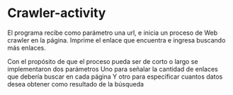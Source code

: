 # Crawler-activity

El programa recibe como parámetro una url, e inicia un proceso de Web crawler en la página. 
Imprime el enlace que encuentra e ingresa buscando más enlaces.

Con el propósito de que el proceso pueda ser de corto o largo se implementaron dos parámetros
Uno para señalar la cantidad de enlaces que debería buscar en cada página
Y otro para especificar cuantos datos desea obtener como resultado de la búsqueda
